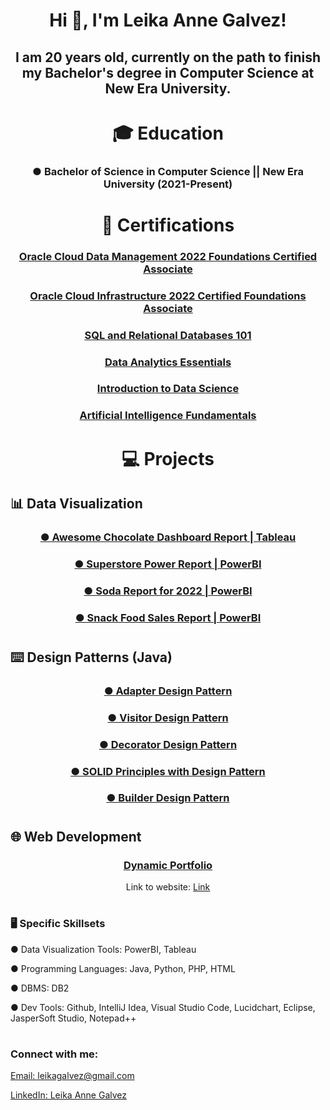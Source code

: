 <h1 align="center">Hi 👋, I'm Leika Anne Galvez!</h1>
<h2 align="center">I am 20 years old, currently on the path to finish my Bachelor's degree in Computer Science at New Era University.</h2>

#

<h1 align="center">🎓 Education</h1>
<h3 align="center">● Bachelor of Science in Computer Science || New Era University (2021-Present)</h3>

#
#

<h1 align="center">📃 Certifications</h1>
<h3 align="center"><a href="https://catalog-education.oracle.com/pls/certview/sharebadge?id=0AF86543B254D63A15DECB0C62AA63A8731AEC360E0EACC6D830EC6EAC802575&fbclid=IwAR1w8PQ5IpybsCwhuq6T_wNleDiIb05GSwbscs5jcVorS9rMQg41md2BUos">Oracle Cloud Data Management 2022 Foundations Certified Associate</a></h3>
<h3 align="center"><a href="https://catalog-education.oracle.com/pls/certview/sharebadge?id=648B9D3F38D4158A510C1D1577345C31943428707DC74E1780D3A7696B0FB36E&fbclid=IwAR1WhLU39o665MXjbBgeYuSrG3mrxMdXR_L9-MSaKN46hPzdl9lT1mG3q6A">Oracle Cloud Infrastructure 2022 Certified Foundations Associate</a></h3>
<h3 align="center"><a href="https://courses.cognitiveclass.ai/certificates/270dc97749644b7a8098b233a9a3f7f0">SQL and Relational Databases 101</a></h3>
<h3 align="center"><a href="https://www.credly.com/badges/c25f05a0-ffd7-41ba-a0a3-cff17c5be7ac/public_url">Data Analytics Essentials</a></h3>
<h3 align="center"><a href="https://www.credly.com/badges/5c0e8af9-b90f-4103-99b2-61b6109e1c45/public_url">Introduction to Data Science</a></h3>
<h3 align="center"><a href="https://www.credly.com/badges/c6888538-654e-40b2-9761-78697a15c89f/public_url">Artificial Intelligence Fundamentals</a></h3>

#
#

<h1 align="center">💻 Projects</h1>

<h2>📊 Data Visualization</h2>
<h3 align="center"><a href="https://public.tableau.com/views/AwesomeChocolateDashboardReport_17152700257660/AwesomeChocolateDashboardReport?:language=en-US&:sid=&:redirect=auth&:display_count=n&:origin=viz_share_link">● Awesome Chocolate Dashboard Report | Tableau</a></h3>
<h3 align="center"><a href="https://app.powerbi.com/view?r=eyJrIjoiOGQ1MGFjMmMtMTZmMy00NmQ5LTk1NmItOTEyN2Y3NGQxZmRhIiwidCI6ImNlZjEwOWEwLTE5YmUtNDQ3Yy05NzFhLTk5NTg4OWJiNGU0YSIsImMiOjEwfQ%3D%3D">● Superstore Power Report | PowerBI</a></h3>
<h3 align="center"><a href="https://app.powerbi.com/view?r=eyJrIjoiYzlhNzMyZTMtNDVhYS00NTJlLWI4MDctZjUzNzdmY2Y1N2YzIiwidCI6ImNlZjEwOWEwLTE5YmUtNDQ3Yy05NzFhLTk5NTg4OWJiNGU0YSIsImMiOjEwfQ%3D%3D">● Soda Report for 2022 | PowerBI</a></h3>
<h3 align="center"><a href="https://app.powerbi.com/view?r=eyJrIjoiZTMzMGUwNzctNmE1Yi00MTgzLTgzYjgtZDgwZmQ3NTQyMGE4IiwidCI6ImNlZjEwOWEwLTE5YmUtNDQ3Yy05NzFhLTk5NTg4OWJiNGU0YSIsImMiOjEwfQ%3D%3D">● Snack Food Sales Report | PowerBI</a></h3>

#
<h2> ⌨️ Design Patterns (Java) </h2>
<h3 align="center"><a href="https://github.com/LeikaGalvez/adapterPattern">●  Adapter Design Pattern</a></h3>
<h3 align="center"><a href="https://github.com/LeikaGalvez/visitorPattern">●  Visitor Design Pattern</a></h3>
<h3 align="center"><a href="https://github.com/LeikaGalvez/decoratorPattern">●  Decorator Design Pattern</a></h3>
<h3 align="center"><a href="https://github.com/LeikaGalvez/SOLID_designPattern">●  SOLID Principles with Design Pattern</a></h3>
<h3 align="center"><a href="https://github.com/LeikaGalvez/builderPattern">●  Builder Design Pattern</a></h3>

#

<h2> 🌐 Web Development </h2>
<h3 align="center"><a href="https://github.com/LeikaGalvez/simple_portfolio">Dynamic Portfolio</a></h3>
<p align="center">Link to website: <a href="http://galvezdyportfolio.42web.io/">Link</a></p>

#
#

<h3 align="left"> 🖥️ Specific Skillsets </h3>
<p align="left">● Data Visualization Tools: PowerBI, Tableau</p>
<p align="left">● Programming Languages: Java, Python, PHP, HTML</p>
<p align="left">● DBMS: DB2</p>
<p align="left">● Dev Tools: Github, IntelliJ Idea, Visual Studio Code, Lucidchart, Eclipse, JasperSoft Studio, Notepad++ </p>


#
#

<h3 align="left">Connect with me:</h3>
<div align="left">
  <p><a href= "mailto: name@email.com">Email: leikagalvez@gmail.com</a></p>
  <p><a href="https://www.linkedin.com/in/leika-anne-galvez-8702b8259/">LinkedIn: Leika Anne Galvez</a></p>
</div>



